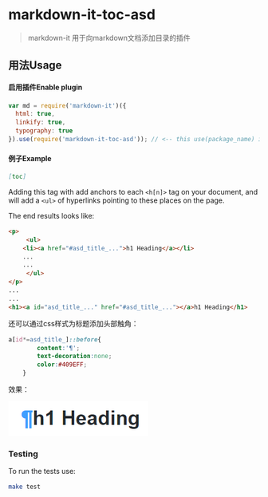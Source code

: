# markdown-it-toc-asd

> markdown-it 用于向markdown文档添加目录的插件

## 用法Usage

#### 启用插件Enable plugin

```js
var md = require('markdown-it')({
  html: true,
  linkify: true,
  typography: true
}).use(require('markdown-it-toc-asd')); // <-- this use(package_name) is required
```

#### 例子Example

```md
[toc]
```

Adding this tag with add anchors to each ```<h[n]>``` tag on your document, and will add a ```<ul>``` of hyperlinks pointing to these places on the page.

The end results looks like:

```html
<p>
     <ul>
	<li><a href="#asd_title_...">h1 Heading</a></li>
	...
	... 
     </ul> 
</p>
...
...
<h1><a id="asd_title_..." href="#asd_title_..."></a>h1 Heading</h1>
```

还可以通过css样式为标题添加头部触角：

```css
a[id*=asd_title_]::before{
		content:'¶';
		text-decoration:none;
		color:#409EFF;
	}
```

效果：

![实例图片](img\1575261010(1).png)



### Testing

To run the tests use:
```bash
make test
```